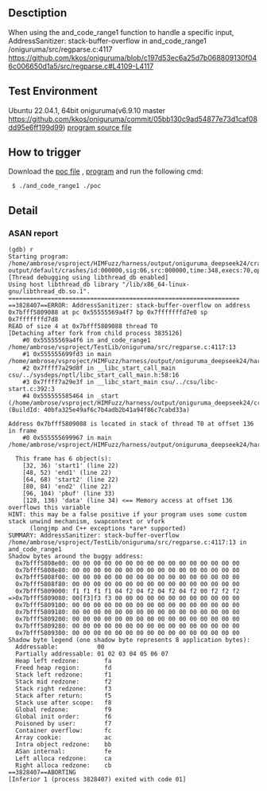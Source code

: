 ## Desctiption
When using the and_code_range1 function to handle a specific input,  AddressSanitizer: stack-buffer-overflow in and_code_range1 /oniguruma/src/regparse.c:4117
https://github.com/kkos/oniguruma/blob/c197d53ec6a25d7b068809130f046c006650d1a5/src/regparse.c#L4109-L4117

## Test Environment
Ubuntu 22.04.1, 64bit
oniguruma(v6.9.10 master https://github.com/kkos/oniguruma/commit/05bb130c9ad54877e73d1caf08dd95e6ff199d99)
[program source file](https://github.com/ambrosecm/pocs/blob/main/oniguruma/and_code_range1/and_code_range1.c)

## How to trigger
Download the [poc file](https://github.com/ambrosecm/pocs/blob/main/oniguruma/and_code_range1/poc) , [program](https://github.com/ambrosecm/pocs/blob/main/oniguruma/and_code_range1/and_code_range1) and run the following cmd:
```
 $ ./and_code_range1 ./poc
```

## Detail
### ASAN report
```
(gdb) r
Starting program: /home/ambrose/vsproject/HIMFuzz/harness/output/oniguruma_deepseek24/crashes/regparse.c/generate/and_code_range1/and_code_range1 output/default/crashes/id:000000,sig:06,src:000000,time:348,execs:70,op:flip2,pos:1
[Thread debugging using libthread_db enabled]
Using host libthread_db library "/lib/x86_64-linux-gnu/libthread_db.so.1".
=================================================================
==3828407==ERROR: AddressSanitizer: stack-buffer-overflow on address 0x7bfff5809088 at pc 0x55555569a4f7 bp 0x7fffffffd7e0 sp 0x7fffffffd7d8
READ of size 4 at 0x7bfff5809088 thread T0
[Detaching after fork from child process 3835126]
    #0 0x55555569a4f6 in and_code_range1 /home/ambrose/vsproject/TestLib/oniguruma/src/regparse.c:4117:13
    #1 0x555555699fd3 in main /home/ambrose/vsproject/HIMFuzz/harness/output/oniguruma_deepseek24/harness/code/regparse.c/generate/and_code_range1.c:38:18
    #2 0x7ffff7a29d8f in __libc_start_call_main csu/../sysdeps/nptl/libc_start_call_main.h:58:16
    #3 0x7ffff7a29e3f in __libc_start_main csu/../csu/libc-start.c:392:3
    #4 0x555555585464 in _start (/home/ambrose/vsproject/HIMFuzz/harness/output/oniguruma_deepseek24/crashes/regparse.c/generate/and_code_range1/and_code_range1+0x31464) (BuildId: 40bfa325e49af6c7b4adb2b41a94f86c7cabd33a)

Address 0x7bfff5809088 is located in stack of thread T0 at offset 136 in frame
    #0 0x555555699967 in main /home/ambrose/vsproject/HIMFuzz/harness/output/oniguruma_deepseek24/harness/code/regparse.c/generate/and_code_range1.c:8

  This frame has 6 object(s):
    [32, 36) 'start1' (line 22)
    [48, 52) 'end1' (line 22)
    [64, 68) 'start2' (line 22)
    [80, 84) 'end2' (line 22)
    [96, 104) 'pbuf' (line 33)
    [128, 136) 'data' (line 34) <== Memory access at offset 136 overflows this variable
HINT: this may be a false positive if your program uses some custom stack unwind mechanism, swapcontext or vfork
      (longjmp and C++ exceptions *are* supported)
SUMMARY: AddressSanitizer: stack-buffer-overflow /home/ambrose/vsproject/TestLib/oniguruma/src/regparse.c:4117:13 in and_code_range1
Shadow bytes around the buggy address:
  0x7bfff5808e00: 00 00 00 00 00 00 00 00 00 00 00 00 00 00 00 00
  0x7bfff5808e80: 00 00 00 00 00 00 00 00 00 00 00 00 00 00 00 00
  0x7bfff5808f00: 00 00 00 00 00 00 00 00 00 00 00 00 00 00 00 00
  0x7bfff5808f80: 00 00 00 00 00 00 00 00 00 00 00 00 00 00 00 00
  0x7bfff5809000: f1 f1 f1 f1 04 f2 04 f2 04 f2 04 f2 00 f2 f2 f2
=>0x7bfff5809080: 00[f3]f3 f3 00 00 00 00 00 00 00 00 00 00 00 00
  0x7bfff5809100: 00 00 00 00 00 00 00 00 00 00 00 00 00 00 00 00
  0x7bfff5809180: 00 00 00 00 00 00 00 00 00 00 00 00 00 00 00 00
  0x7bfff5809200: 00 00 00 00 00 00 00 00 00 00 00 00 00 00 00 00
  0x7bfff5809280: 00 00 00 00 00 00 00 00 00 00 00 00 00 00 00 00
  0x7bfff5809300: 00 00 00 00 00 00 00 00 00 00 00 00 00 00 00 00
Shadow byte legend (one shadow byte represents 8 application bytes):
  Addressable:           00
  Partially addressable: 01 02 03 04 05 06 07 
  Heap left redzone:       fa
  Freed heap region:       fd
  Stack left redzone:      f1
  Stack mid redzone:       f2
  Stack right redzone:     f3
  Stack after return:      f5
  Stack use after scope:   f8
  Global redzone:          f9
  Global init order:       f6
  Poisoned by user:        f7
  Container overflow:      fc
  Array cookie:            ac
  Intra object redzone:    bb
  ASan internal:           fe
  Left alloca redzone:     ca
  Right alloca redzone:    cb
==3828407==ABORTING
[Inferior 1 (process 3828407) exited with code 01]
```
